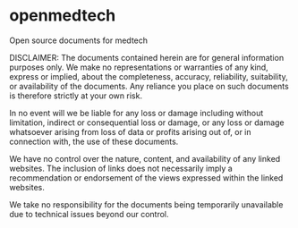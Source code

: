# openmedtech
Open source documents for medtech

DISCLAIMER: The documents contained herein are for general information purposes only. We make no representations or warranties of any kind, express or implied, about the completeness, accuracy, reliability, suitability, or availability of the documents. Any reliance you place on such documents is therefore strictly at your own risk.

In no event will we be liable for any loss or damage including without limitation, indirect or consequential loss or damage, or any loss or damage whatsoever arising from loss of data or profits arising out of, or in connection with, the use of these documents.

We have no control over the nature, content, and availability of any linked websites. The inclusion of links does not necessarily imply a recommendation or endorsement of the views expressed within the linked websites.

We take no responsibility for the documents being temporarily unavailable due to technical issues beyond our control.
